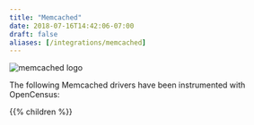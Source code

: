 ```yaml
---
title: "Memcached"
date: 2018-07-16T14:42:06-07:00
draft: false
aliases: [/integrations/memcached]
---
```


![memcached logo](/img/memcached-logo.jpg)

The following Memcached drivers have been instrumented with OpenCensus:

{{% children %}}
